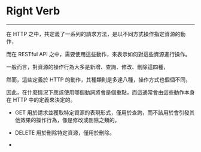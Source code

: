 # Right Verb

---

在 HTTP 之中，共定義了一系列的請求方法，是以不同方式操作指定資源的動作，

而在 RESTful API 之中，需要使用這些動作，來表示如何對這些資源進行操作。

一般而言，對資源的操作行為大多是新增、查詢、修改、刪除這四種，

然而，這些定義於 HTTP 的動作，其種類則是多達八種，操作方式也個個不同，

因此，在什麼情況下應該使用哪個動詞將會是個重點，而這通常會由這些動作本身在 HTTP 中的定義來決定的。

* GET 用於請求並獲取特定資源的表現形式，僅用於查詢，而不該用於會引發其他效果的操作行為，像是修改或刪除之類的。

* DELETE 用於刪除特定資源，僅用於刪除。

* 

